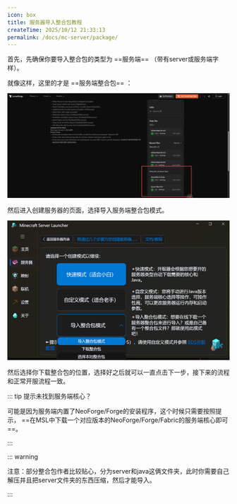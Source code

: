 ```yaml
---
icon: box
title: 服务器导入整合包教程
createTime: 2025/10/12 21:33:13
permalink: /docs/mc-server/package/
---
```

首先，先确保你要导入整合包的类型为 ==服务端== （带有server或服务端字样）。

就像这样，这里的才是 ==服务端整合包== ：

![image-20251014185633869](./assets/image-20251014185633869.png)

然后进入创建服务器的页面，选择导入服务端整合包模式。

![image-20251014185828638](./assets/image-20251014185828638.png)

然后选择你下载整合包的位置，选择好之后就可以一直点击下一步，接下来的流程和正常开服流程一致。

::: tip 提示未找到服务端核心？

可能是因为服务端内置了NeoForge/Forge的安装程序，这个时候只需要按照提示， ==在MSL中下载一个对应版本的NeoForge/Forge/Fabric的服务端核心即可==。

:::

::: warning

注意：部分整合包作者比较贴心，分为server和java这俩文件夹，此时你需要自己解压并且把server文件夹的东西压缩，然后才能导入。

:::



